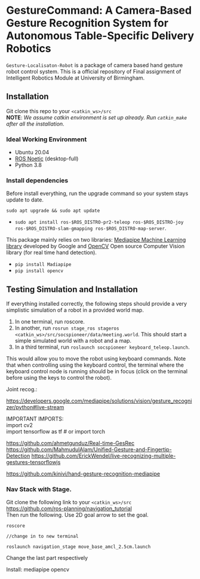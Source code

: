 # GestureCommand: A Camera-Based Gesture Recognition System for Autonomous Table-Specific Delivery Robotics

`Gesture-Localisaton-Robot` is a package of camera based hand gesture robot control system. This is a official repository of Final assignment of Intelligent Robotics Module at University of Birmingham. <br />

## Installation

Git clone this repo to your `<catkin_ws>/src` <br />
**NOTE**: *We assume catkin environment is set up already. Run `catkin_make` after all the installation.*

### Ideal Working Environment

- Ubuntu 20.04
- [ROS Noetic](http://wiki.ros.org/noetic/Installation/Ubuntu)
(desktop-full)
- Python 3.8

### Install dependencies

Before install everything, run the upgrade command so your system stays update to date.
```
sudo apt upgrade && sudo apt update
```
- `sudo apt install ros-$ROS_DISTRO-pr2-teleop ros-$ROS_DISTRO-joy ros-$ROS_DISTRO-slam-gmapping ros-$ROS_DISTRO-map-server`.

This package mainly relies on two libraries: [Mediapipe Machine
Learning library](https://github.com/google/mediapipe) developed by Google and [OpenCV](https://github.com/opencv/opencv) Open
source Computer Vision library (for real time hand detection). <br />
- `pip install Madiapipe`
- `pip install opencv`

## Testing Simulation and Installation

If everything installed correctly, the following steps should provide
a very simplistic simulation of a robot in a provided world map.

1. In one terminal, run roscore.
2. In another, run `rosrun stage_ros stageros <catkin_ws>/src/socspioneer/data/meeting.world`.
This should start a simple simulated world with a robot and a map.
3. In a third terminal, run `roslaunch socspioneer keyboard_teleop.launch`.

This would allow you to move the robot using keyboard commands. Note that
when controlling using the keyboard control, the terminal where the
keyboard control node is running should be in focus (click on the terminal
before using the keys to control the robot).


Joint recog.:<br />


https://developers.google.com/mediapipe/solutions/vision/gesture_recognizer/python#live-stream

IMPORTANT IMPORTS:<br />
import cv2 <br />
import tensorflow as tf  # or import torch

https://github.com/ahmetgunduz/Real-time-GesRec
https://github.com/MahmudulAlam/Unified-Gesture-and-Fingertip-Detection
https://github.com/ErickWendel/live-recognizing-multiple-gestures-tensorflowjs <br />


https://github.com/kinivi/hand-gesture-recognition-mediapipe

### Nav Stack with Stage. 
Git clone the following link to your `<catkin_ws>/src` <br />
https://github.com/ros-planning/navigation_tutorial  <br />
Then run the following. Use 2D goal arrow to set the goal.
```commandline
roscore

//change in to new terminal

roslaunch navigation_stage move_base_amcl_2.5cm.launch
```
Change the last part respectively 

Install:
mediapipe
opencv
